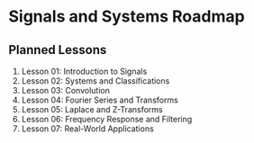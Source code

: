 # Signals and Systems Roadmap

## Planned Lessons
1. Lesson 01: Introduction to Signals
2. Lesson 02: Systems and Classifications
3. Lesson 03: Convolution
4. Lesson 04: Fourier Series and Transforms
5. Lesson 05: Laplace and Z-Transforms
6. Lesson 06: Frequency Response and Filtering
7. Lesson 07: Real-World Applications
